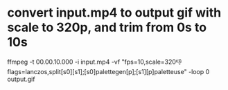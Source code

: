 # convert input.mp4 to output gif with scale to 320p, and trim from 0s to 10s  
ffmpeg -t 00.00.10.000 -i input.mp4 -vf "fps=10,scale=320:-1:flags=lanczos,split[s0][s1];[s0]palettegen[p];[s1][p]paletteuse" -loop 0 output.gif
